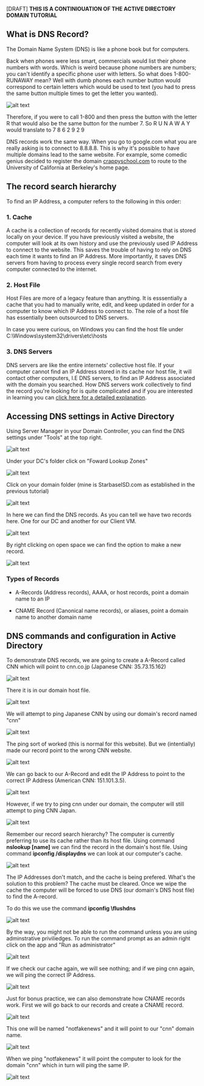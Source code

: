 [DRAFT]
**THIS IS A CONTINIOUATION OF THE ACTIVE DIRECTORY DOMAIN TUTORIAL**

## What is DNS Record?

The Domain Name System (DNS) is like a phone book but for computers.

Back when phones were less smart, commercials would list their phone numbers with words. Which is weird because phone numbers are numbers; you can't identify a specific phone user with letters. So what does 1-800-RUNAWAY mean? Well with dumb phones each number button would correspond to certain letters which would be used to text (you had to press the same button multiple times to get the letter you wanted).

![alt text](https://github.com/Cham0i/Understanding-DNS/blob/main/DNS_pics/flip.jpg)

Therefore, if you were to call 1-800 and then press the button with the letter R that would also be the same button for the number 7.
So R U N A W A Y would translate to
   7 8 6 2 9 2 9

DNS records work the same way. When you go to google.com what you are really asking is to connect to 8.8.8.8. This is why it's possible to have multiple domains lead to the same website. For example, some comedic genius decided to register the domain [crappyschool.com](crappyschool.com) to route to the University of California at Berkeley's home page. 

## The record search hierarchy

To find an IP Address, a computer refers to the following in this order:

### 1. Cache

A cache is a collection of records for recently visited domains that is stored locally on your device. If you have previously visited a website, the computer will look at its own history and use the previously used IP Address to connect to the website. This saves the trouble of having to rely on DNS each time it wants to find an IP Address. More importantly, it saves DNS servers from having to process every single record search from every computer connected to the internet.

### 2. Host File

Host Files are more of a legacy feature than anything. It is esssentially a cache that you had to manually write, edit, and keep updated in order for a computer to know which IP Address to connect to. The role of a host file has essentially been outsourced to DNS servers.

In case you were curious, on Windows you can find the host file under C:\Windows\system32\drivers\etc\hosts

### 3. DNS Servers

DNS servers are like the entire internets' collective host file. If your computer cannot find an IP Address stored in its cache nor host file, it will contact other computers, I.E DNS servers, to find an IP Address associated with the domain you searched. How DNS servers work collectively to find the record you're looking for is quite complicated and if you are interested in learning you can [click here for a detailed explanation](https://cloudinfrastructureservices.co.uk/what-is-dns-hierarchy/). 

## Accessing DNS settings in Active Directory

Using Server Manager in your Domain Controller, you can find the DNS settings under "Tools" at the top right.

![alt text](https://github.com/Cham0i/Understanding-DNS/blob/main/DNS_pics/1.png)

Under your DC's folder click on "Foward Lookup Zones"

![alt text](https://github.com/Cham0i/Understanding-DNS/blob/main/DNS_pics/2.png)

Click on your domain folder (mine is StarbaseISD.com as established in the previous tutorial)

![alt text](https://github.com/Cham0i/Understanding-DNS/blob/main/DNS_pics/3.png)

In here we can find the DNS records. As you can tell we have two records here. One for our DC and another for our Client VM.

![alt text](https://github.com/Cham0i/Understanding-DNS/blob/main/DNS_pics/4.png)

By right clicking on open space we can find the option to make a new record.

![alt text](https://github.com/Cham0i/Understanding-DNS/blob/main/DNS_pics/5.png)

### Types of Records

- A-Records (Address records), AAAA, or host records, point a domain name to an IP

- CNAME Record (Canonical name records), or aliases, point a domain name to another domain name

## DNS commands and configuration in Active Directory

To demonstrate DNS records, we are going to create a A-Record called CNN which will point to cnn.co.jp (Japanese CNN: 35.73.15.162)

![alt text](https://github.com/Cham0i/Understanding-DNS/blob/main/DNS_pics/6.png)

There it is in our domain host file.

![alt text](https://github.com/Cham0i/Understanding-DNS/blob/main/DNS_pics/7.png)

We will attempt to ping Japanese CNN by using our domain's record named "cnn"

![alt text](https://github.com/Cham0i/Understanding-DNS/blob/main/DNS_pics/8.png)

The ping sort of worked (this is normal for this website). But we (intentially) made our record point to the wrong CNN website.

![alt text](https://github.com/Cham0i/Understanding-DNS/blob/main/DNS_pics/9.png)

We can go back to our A-Record and edit the IP Address to point to the correct IP Address (American CNN: 151.101.3.5).

![alt text](https://github.com/Cham0i/Understanding-DNS/blob/main/DNS_pics/10.png)

However, if we try to ping cnn under our domain, the computer will still attempt to ping CNN Japan.

![alt text](https://github.com/Cham0i/Understanding-DNS/blob/main/DNS_pics/11.png)

Remember our record search hierarchy? The computer is currently preferring to use its cache rather than its host file. Using command **nslookup [name]** we can find the record in the domain's host file. Using command **ipconfig /displaydns** we can look at our computer's cache.

![alt text](https://github.com/Cham0i/Understanding-DNS/blob/main/DNS_pics/13.png)

The IP Addresses don't match, and the cache is being prefered. What's the solution to this problem? The cache must be cleared. Once we wipe the cache the computer will be forced to use DNS (our domain's DNS host file) to find the A-record.

To do this we use the command **ipconfig \flushdns**

![alt text](https://github.com/Cham0i/Understanding-DNS/blob/main/DNS_pics/14.png)

By the way, you might not be able to run the command unless you are using adminstrative priviliedges. To run the command prompt as an admin right click on the app and "Run as administrator"

![alt text](https://github.com/Cham0i/Understanding-DNS/blob/main/DNS_pics/15.png)

If we check our cache again, we will see nothing; and if we ping cnn again, we will ping the correct IP Address.

![alt text](https://github.com/Cham0i/Understanding-DNS/blob/main/DNS_pics/16.png)

Just for bonus practice, we can also demonstrate how CNAME records work. First we will go back to our records and create a CNAME record.

![alt text](https://github.com/Cham0i/Understanding-DNS/blob/main/DNS_pics/17.png)

This one will be named "notfakenews" and it will point to our "cnn" domain name.

![alt text](https://github.com/Cham0i/Understanding-DNS/blob/main/DNS_pics/18.png)

When we ping "notfakenews" it will point the computer to look for the domain "cnn" which in turn will ping the same IP.

![alt text](https://github.com/Cham0i/Understanding-DNS/blob/main/DNS_pics/19.png)
